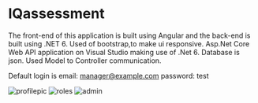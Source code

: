 # IQassessment

The front-end of this application is built using Angular and the back-end is built using .NET 6. 
Used of bootstrap,to make ui responsive. 
Asp.Net Core Web API application on Visual Studio making use of .Net 6. 
Database is json.
Used Model to Controller communication.

Default login is email: manager@example.com password: test

![profilepic](https://github.com/mpho-/IQassesment/assets/5427800/3c326f6d-d014-4a72-9069-6663644ebd3b)
![roles](https://github.com/mpho-/IQassesment/assets/5427800/8e41a6f6-ddce-4a56-92c8-30b18083bc88)
![admin](https://github.com/mpho-/IQassesment/assets/5427800/ce508fc1-31aa-452f-8d8f-21e846a8c54a)
